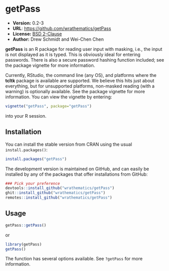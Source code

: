 # getPass

* **Version:** 0.2-3
* **URL**: https://github.com/wrathematics/getPass
* **License:** [BSD 2-Clause](https://opensource.org/license/bsd-2-clause/)
* **Author:** Drew Schmidt and Wei-Chen Chen


**getPass** is an R package for reading user input with masking, i.e., the input is not displayed as it is typed.  This is obviously ideal for entering passwords.  There is also a secure password hashing function included; see the package vignette for more information.

Currently, RStudio, the command line (any OS), and platforms where the **tcltk** package is available are supported.  We believe this hits just about everything, but for unsupported platforms, non-masked reading (with a warning) is optionally available.  See the package vignette for more information.  You can view the vignette by entering:

```r
vignette("getPass", package="getPass")
```

into your R session.



## Installation

You can install the stable version from CRAN using the usual `install.packages()`:

```r
install.packages("getPass")
```

The development version is maintained on GitHub, and can easily be installed by any of the packages that offer installations from GitHub:

```r
### Pick your preference
devtools::install_github("wrathematics/getPass")
ghit::install_github("wrathematics/getPass")
remotes::install_github("wrathematics/getPass")
```



## Usage

```r
getPass::getPass()
```

or

```r
library(getPass)
getPass()
```

The function has several options available.  See `?getPass` for more information.
